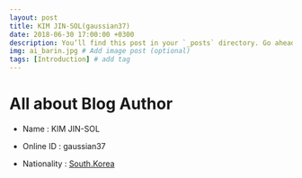 ```yaml
---
layout: post
title: KIM JIN-SOL(gaussian37)
date: 2018-06-30 17:00:00 +0300
description: You’ll find this post in your `_posts` directory. Go ahead and edit it and re-build the site to see your changes. # Add post description (optional)
img: ai_barin.jpg # Add image post (optional)
tags: [Introduction] # add tag
---
```


# All about Blog Author

- Name : KIM JIN-SOL 

- Online ID : gaussian37

- Nationality : [South.Korea](https://en.wikipedia.org/wiki/South_Korea)
